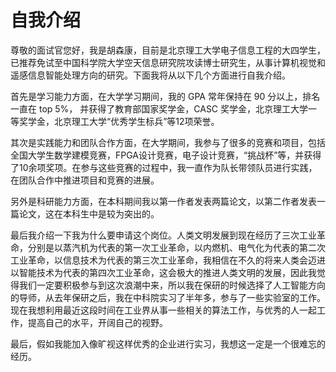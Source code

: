 # 自我介绍

尊敬的面试官您好，我是胡森康，目前是北京理工大学电子信息工程的大四学生，已推荐免试至中国科学院大学空天信息研究院攻读博士研究生，从事计算机视觉和遥感信息智能处理方向的研究。下面我将从以下几个方面进行自我介绍。

首先是学习能力方面，在大学学习期间，我的 GPA 常年保持在 90 分以上，排名一直在 top 5%， 并获得了教育部国家奖学金，CASC 奖学金，北京理工大学一等奖学金，北京理工大学“优秀学生标兵”等12项荣誉。

其次是实践能力和团队合作方面，在大学期间，我参与了很多的竞赛和项目，包括全国大学生数学建模竞赛，FPGA设计竞赛，电子设计竞赛，“挑战杯”等，并获得了10余项奖项。在参与这些竞赛的过程中，我一直作为队长带领队员进行实践，在团队合作中推进项目和竞赛的进展。

另外是科研能力方面，在本科期间我以第一作者发表两篇论文，以第二作者发表一篇论文，这在本科生中是较为突出的。

最后我介绍一下我为什么要申请这个岗位。人类文明发展到现在经历了三次工业革命，分别是以蒸汽机为代表的第一次工业革命，以内燃机、电气化为代表的第二次工业革命，以信息技术为代表的第三次工业革命，我相信在不久的将来人类会迈进以智能技术为代表的第四次工业革命，这会极大的推进人类文明的发展，因此我觉得我们一定要积极参与到这次浪潮中来，所以我在保研的时候选择了人工智能方向的导师，从去年保研之后，我在中科院实习了半年多，参与了一些实验室的工作。现在我想利用最近这段时间在工业界从事一些相关的算法工作，与优秀的人一起工作，提高自己的水平，开阔自己的视野。

最后，假如我能加入像旷视这样优秀的企业进行实习，我想这一定是一个很难忘的经历。